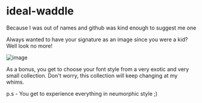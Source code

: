 # ideal-waddle
Because I was out of names and github was kind enough to suggest me one


Always wanted to have your signature as an image since you were a kid? Well look no more!

![image](https://user-images.githubusercontent.com/40193403/102645817-1135de00-4189-11eb-97eb-97d9aebce794.png)

As a bonus, you get to choose your font style from a very exotic and very small collection. Don't worry, this collection will keep changing at my whims.


p.s - You get to experience everything in neumorphic style ;)
